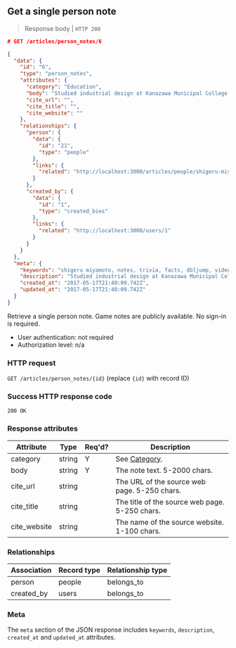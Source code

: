 ## <a name="person_notes_show"></a>Get a single person note

> Response body | `HTTP 200`

```JSON
# GET /articles/person_notes/6

{
  "data": {
    "id": "6",
    "type": "person_notes",
    "attributes": {
      "category": "Education",
      "body": "Studied industrial design at Kanazawa Municipal College of Industrial Arts.",
      "cite_url": "",
      "cite_title": "",
      "cite_website": ""
    },
    "relationships": {
      "person": {
        "data": {
          "id": "21",
          "type": "people"
        },
        "links": {
          "related": "http://localhost:3000/articles/people/shigeru-miyamoto"
        }
      },
      "created_by": {
        "data": {
          "id": "1",
          "type": "created_bies"
        },
        "links": {
          "related": "http://localhost:3000/users/1"
        }
      }
    }
  },
  "meta": {
    "keywords": "shigeru miyamoto, notes, trivia, facts, dbljump, video games, pc games, gaming",
    "description": "Studied industrial design at Kanazawa Municipal College of Industrial Arts.",
    "created_at": "2017-05-17T21:40:09.742Z",
    "updated_at": "2017-05-17T21:40:09.742Z"
  }
}
```

Retrieve a single person note. Game notes are publicly available. No sign-in is required.

* User authentication: not required
* Authorization level: n/a

### HTTP request

`GET /articles/person_notes/{id}` (replace `{id}` with record ID)

### Success HTTP response code

`200 OK`

### <a name="person_notes_response_attrs"></a>Response attributes

Attribute | Type | Req'd? | Description
--------- | ---- | ------ | -----------
category | string | Y | See [Category](#person_notes_cat).
body | string | Y | The note text. 5-2000 chars.
cite_url | string |  | The URL of the source web page. 5-250 chars.
cite_title | string | | The title of the source web page. 5-250 chars.
cite_website | string | | The name of the source website. 1-100 chars.

### Relationships

Association | Record type | Relationship type
------------ | ---------- | -----------------
person | people | belongs_to
created_by | users | belongs_to

### Meta

The `meta` section of the JSON response includes `keywords`, `description`, `created_at` and `updated_at` attributes.
